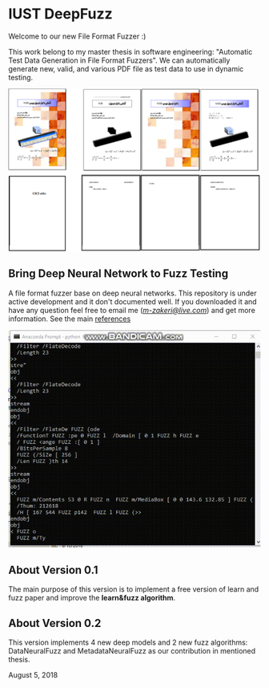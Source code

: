 # IUST DeepFuzz


Welcome to our new File Format Fuzzer :)

This work belong to my master thesis in software engineering: "Automatic Test Data Generation in File Format Fuzzers".
We can automatically generate new, valid, and various PDF file as test data to use in dynamic testing.

![](docs/figs/amazing_generated_test_data.png)

## Bring Deep Neural Network to Fuzz Testing
A file format fuzzer base on deep neural networks.
This repository is under active development and it don't documented well.
If you downloaded it and have any question feel free to email me
(*m-zakeri@live.com*) and get more information. 
See the main [references](reference.md) 

![](docs/figs/amazing_test_data_generation_process.gif)

## About Version 0.1
The main purpose of this version is to implement a free version of learn and fuzz paper 
and improve the **learn\&fuzz algorithm**.


## About Version 0.2
This version implements 4 new deep models and 2 new fuzz algorithms:
DataNeuralFuzz and MetadataNeuralFuzz as our contribution in mentioned thesis.

August 5, 2018